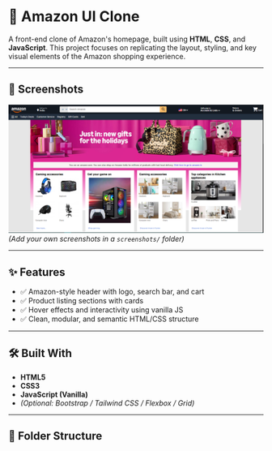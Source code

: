 # 🛒 Amazon UI Clone

A  front-end clone of Amazon's homepage, built using **HTML**, **CSS**, and **JavaScript**. This project focuses on replicating the layout, styling, and key visual elements of the Amazon shopping experience.

---

## 📸 Screenshots

![Amazon Clone Homepage](static/screenshots/image.png)  
*(Add your own screenshots in a `screenshots/` folder)*

---

## ✨ Features

- ✅ Amazon-style header with logo, search bar, and cart
- ✅ Product listing sections with cards
- ✅ Hover effects and interactivity using vanilla JS
- ✅ Clean, modular, and semantic HTML/CSS structure

---

## 🛠️ Built With

- **HTML5**
- **CSS3**
- **JavaScript (Vanilla)**
- *(Optional: Bootstrap / Tailwind CSS / Flexbox / Grid)*

---

## 📁 Folder Structure

